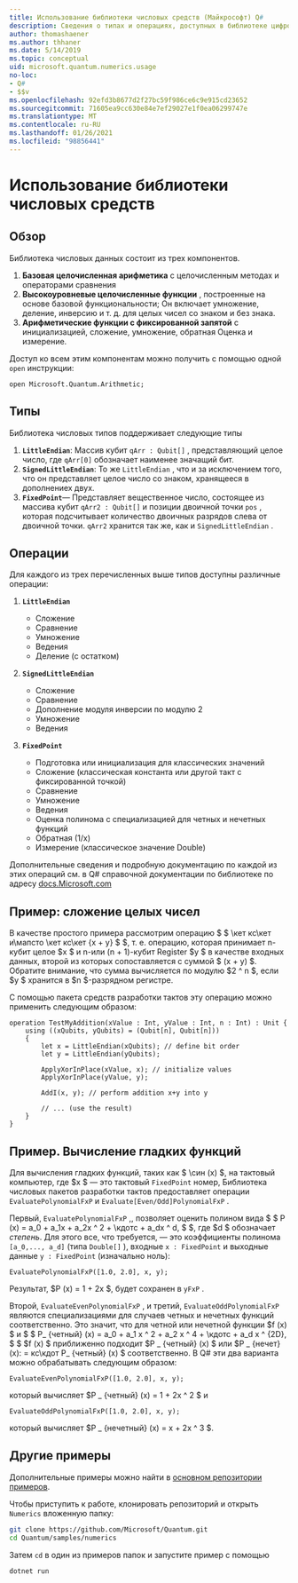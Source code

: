 ```yaml
---
title: Использование библиотеки числовых средств (Майкрософт) Q#
description: Сведения о типах и операциях, доступных в библиотеке цифровых чисел Microsoft тактов.
author: thomashaener
ms.author: thhaner
ms.date: 5/14/2019
ms.topic: conceptual
uid: microsoft.quantum.numerics.usage
no-loc:
- Q#
- $$v
ms.openlocfilehash: 92efd3b8677d2f27bc59f986ce6c9e915cd23652
ms.sourcegitcommit: 71605ea9cc630e84e7ef29027e1f0ea06299747e
ms.translationtype: MT
ms.contentlocale: ru-RU
ms.lasthandoff: 01/26/2021
ms.locfileid: "98856441"
---
```

# <a name="using-the-numerics-library"></a>Использование библиотеки числовых средств

## <a name="overview"></a>Обзор

Библиотека числовых данных состоит из трех компонентов.

1. **Базовая целочисленная арифметика** с целочисленным методах и операторами сравнения
1. **Высокоуровневые целочисленные функции** , построенные на основе базовой функциональности; Он включает умножение, деление, инверсию и т. д.  для целых чисел со знаком и без знака.
1. **Арифметические функции с фиксированной запятой** с инициализацией, сложение, умножение, обратная Оценка и измерение.

Доступ ко всем этим компонентам можно получить с помощью одной `open` инструкции:
```qsharp
open Microsoft.Quantum.Arithmetic;
```

## <a name="types"></a>Типы

Библиотека числовых типов поддерживает следующие типы

1. **`LittleEndian`**: Массив кубит `qArr : Qubit[]` , представляющий целое число, где `qArr[0]` обозначает наименее значащий бит.
1. **`SignedLittleEndian`**: То же `LittleEndian` , что и за исключением того, что он представляет целое число со знаком, хранящееся в дополнениех двух.
1. **`FixedPoint`**— Представляет вещественное число, состоящее из массива кубит `qArr2 : Qubit[]` и позиции двоичной точки `pos` , которая подсчитывает количество двоичных разрядов слева от двоичной точки. `qArr2` хранится так же, как и `SignedLittleEndian` .

## <a name="operations"></a>Операции

Для каждого из трех перечисленных выше типов доступны различные операции:

1. **`LittleEndian`**
    - Сложение
    - Сравнение
    - Умножение
    - Ведения
    - Деление (с остатком)

1. **`SignedLittleEndian`**
    - Сложение
    - Сравнение
    - Дополнение модуля инверсии по модулю 2
    - Умножение
    - Ведения

1. **`FixedPoint`**
    - Подготовка или инициализация для классических значений
    - Сложение (классическая константа или другой такт с фиксированной точкой)
    - Сравнение
    - Умножение
    - Ведения
    - Оценка полинома с специализацией для четных и нечетных функций
    - Обратная (1/x)
    - Измерение (классическое значение Double)

Дополнительные сведения и подробную документацию по каждой из этих операций см. в Q# справочной документации по библиотеке по адресу [docs.Microsoft.com](https://docs.microsoft.com/quantum)

## <a name="sample-integer-addition"></a>Пример: сложение целых чисел

В качестве простого примера рассмотрим операцию $ $ \кет кс\кет и\мапсто \кет кс\кет {x + y} $ $, т. е. операцию, которая принимает n-кубит целое $x $ и n-или (n + 1)-кубит Register $y $ в качестве входных данных, второй из которых сопоставляется с суммой $ (x + y) $. Обратите внимание, что сумма вычисляется по модулю $2 ^ n $, если $y $ хранится в $n $-разрядном регистре.

С помощью пакета средств разработки тактов эту операцию можно применить следующим образом:
```qsharp
operation TestMyAddition(xValue : Int, yValue : Int, n : Int) : Unit {
    using ((xQubits, yQubits) = (Qubit[n], Qubit[n]))
    {
        let x = LittleEndian(xQubits); // define bit order
        let y = LittleEndian(yQubits);
        
        ApplyXorInPlace(xValue, x); // initialize values
        ApplyXorInPlace(yValue, y);
        
        AddI(x, y); // perform addition x+y into y
        
        // ... (use the result)
    }
}
```

## <a name="sample-evaluating-smooth-functions"></a>Пример. Вычисление гладких функций

Для вычисления гладких функций, таких как $ \син (x) $, на тактовый компьютер, где $x $ — это тактовый `FixedPoint` номер, Библиотека числовых пакетов разработки тактов предоставляет операции `EvaluatePolynomialFxP` и `Evaluate[Even/Odd]PolynomialFxP` .

Первый, `EvaluatePolynomialFxP` ,, позволяет оценить полином вида $ $ P (x) = a_0 + a_1x + a_2x ^ 2 + \кдотс + a_dx ^ d, $ $, где $d $ обозначает *степень*. Для этого все, что требуется, — это коэффициенты полинома `[a_0,..., a_d]` (типа `Double[]` ), входные `x : FixedPoint` и выходные данные `y : FixedPoint` (изначально ноль):
```qsharp
EvaluatePolynomialFxP([1.0, 2.0], x, y);
```
Результат, $P (x) = 1 + 2x $, будет сохранен в `yFxP` .

Второй, `EvaluateEvenPolynomialFxP` , и третий, `EvaluateOddPolynomialFxP` являются специализациями для случаев четных и нечетных функций соответственно. Это значит, что для четной или нечетной функции $f (x) $ и $ $ P_ {четный} (x) = a_0 + a_1 x ^ 2 + a_2 x ^ 4 + \кдотс + a_d x ^ {2D}, $ $ $f (x) $ приближенно подходит $P _ {четный} (x) $ или $P _ {нечет} (x): = кс\кдот P_ {четный} (x) $ соответственно.
В Q# эти два варианта можно обрабатывать следующим образом:
```qsharp
EvaluateEvenPolynomialFxP([1.0, 2.0], x, y);
```
который вычисляет $P _ {четный} (x) = 1 + 2x ^ 2 $ и
```qsharp
EvaluateOddPolynomialFxP([1.0, 2.0], x, y);
```
который вычисляет $P _ {нечетный} (x) = x + 2x ^ 3 $.

## <a name="more-samples"></a>Другие примеры

Дополнительные примеры можно найти в [основном репозитории примеров](https://github.com/Microsoft/Quantum).

Чтобы приступить к работе, клонировать репозиторий и открыть `Numerics` вложенную папку:

```bash
git clone https://github.com/Microsoft/Quantum.git
cd Quantum/samples/numerics
```

Затем `cd` в один из примеров папок и запустите пример с помощью

```bash
dotnet run
```

